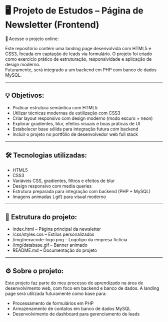 # 🖥️ Projeto de Estudos – Página de Newsletter (Frontend)

🔗 Acesse o projeto online:

Este repositório contém uma landing page desenvolvida com HTML5 e CSS3, focada em captação de leads via formulário. O projeto foi criado como exercício prático de estruturação, responsividade e aplicação de design moderno.  
Futuramente, será integrado a um backend em PHP com banco de dados MySQL.

---

## 💡 Objetivos:

- Praticar estrutura semântica com HTML5  
- Utilizar técnicas modernas de estilização com CSS3  
- Criar layout responsivo com design moderno (modo escuro + neon)  
- Explorar gradientes, blur, efeitos visuais e boas práticas de UI  
- Estabelecer base sólida para integração futura com backend  
- Incluir o projeto no portfólio de desenvolvedor web full stack  

---

## 🛠️ Tecnologias utilizadas:

- HTML5  
- CSS3  
- Variáveis CSS, gradientes, filtros e efeitos de blur  
- Design responsivo com media queries  
- Estrutura preparada para integração com backend (PHP + MySQL)  
- Imagens animadas (.gif) para visual moderno 

---

## 📁 Estrutura do projeto:

- index.html – Página principal da newsletter  
- /css/styles.css – Estilos personalizados  
- /img/nexacode-logo.png – Logotipo da empresa fictícia  
- /img/database.gif – Banner animado  
- README.md – Documentação do projeto  

---

## ⚙️ Sobre o projeto:

Este projeto faz parte do meu processo de aprendizado na área de desenvolvimento web, com foco em backend e banco de dados. A landing page será utilizada futuramente como base para:

- Processamento de formulários em PHP  
- Armazenamento de contatos em banco de dados MySQL  
- Desenvolvimento de dashboard para gerenciamento de leads
